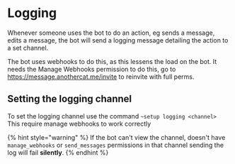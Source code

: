 # Logging

Whenever someone uses the bot to do an action, eg sends a message, edits a message, the bot will send a logging message detailing the action to a set channel.

The bot uses webhooks to do this, as this lessens the load on the bot.
It needs the Manage Webhooks permission to do this, go to https://message.anothercat.me/invite to reinvite with full perms.

## Setting the logging channel

To set the logging channel use the command `~setup logging <channel>`
This require manage webhooks to work correctly

{% hint style="warning" %}
If the bot can't view the channel, doesn't have `manage_webhooks` or `send_messages` permissions in that channel sending the log will fail **silently**.
{% endhint %}
